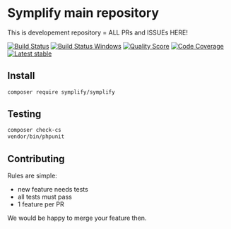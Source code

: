 # Symplify main repository

This is developement repository = ALL PRs and ISSUEs HERE!

[![Build Status](https://img.shields.io/travis/Symplify/Symplify.svg?style=flat-square&label=Travis%20build)](https://travis-ci.org/Symplify/Symplify)
[![Build Status Windows](https://img.shields.io/appveyor/ci/tomasvotruba/Symplify.svg?style=flat-square&label=AppVeyor%20build)](https://ci.appveyor.com/project/TomasVotruba/Symplify)
[![Quality Score](https://img.shields.io/scrutinizer/g/Symplify/Symplify.svg?style=flat-square)](https://scrutinizer-ci.com/g/Symplify/Symplify)
[![Code Coverage](https://img.shields.io/scrutinizer/coverage/g/Symplify/Symplify.svg?style=flat-square)](https://scrutinizer-ci.com/g/Symplify/Symplify)
[![Latest stable](https://img.shields.io/packagist/v/symplify/symplify.svg?style=flat-square)](https://packagist.org/packages/symplify/symplify)


## Install

```bash
composer require symplify/symplify
```


## Testing

```bash
composer check-cs
vendor/bin/phpunit
```


## Contributing

Rules are simple:

- new feature needs tests
- all tests must pass
- 1 feature per PR

We would be happy to merge your feature then.
